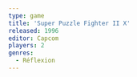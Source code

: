 ```yaml
---
type: game
title: 'Super Puzzle Fighter II X'
released: 1996
editor: Capcom
players: 2
genres:
  - Réflexion
---
```

